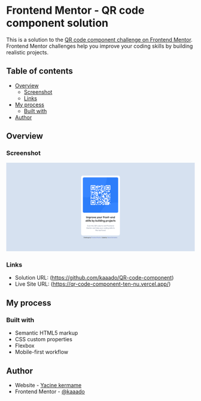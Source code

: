 # Frontend Mentor - QR code component solution

This is a solution to the [QR code component challenge on Frontend Mentor](https://www.frontendmentor.io/challenges/qr-code-component-iux_sIO_H). Frontend Mentor challenges help you improve your coding skills by building realistic projects. 

## Table of contents

- [Overview](#overview)
  - [Screenshot](#screenshot)
  - [Links](#links)
- [My process](#my-process)
  - [Built with](#built-with)
- [Author](#author)


## Overview

### Screenshot

![](./images/screen.png)


### Links

- Solution URL: (https://github.com/kaaado/QR-code-component)
- Live Site URL: (https://qr-code-component-ten-nu.vercel.app/)

## My process

### Built with

- Semantic HTML5 markup
- CSS custom properties
- Flexbox
- Mobile-first workflow

## Author

- Website - [Yacine kermame](https://3d-portfolio-git-main-kaaados-projects.vercel.app/)
- Frontend Mentor - [@kaaado](https://www.frontendmentor.io/profile/kaaado)

